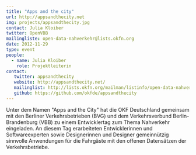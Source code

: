 ```yaml
---
title: "Apps and the city"
url: http://appsandthecity.net
img: projects/appsandthecity.jpg
contact: Julia Kloiber
twitter: OpenVBB
mailingliste: open-data-nahverkehr@lists.okfn.org
date: 2012-11-29
type: event
people:
  - name: Julia Kloiber
    role: Projektleiterin
contact:
   twitter: appsandthecity
   website: http://appsandthecity.net/
   mailinglist: http://lists.okfn.org/mailman/listinfo/open-data-nahverkehr
   github: https://github.com/okfde/appsandthecity
---
```


Unter dem Namen "Apps and the City" hat die OKF Deutschland gemeinsam mit den Berliner Verkehrsbetrieben (BVG) und dem Verkehrsverbund Berlin-Brandenburg (VBB) zu einem Entwicklertag zum Thema Nahverkehr eingeladen. An diesem Tag erarbeiteten Entwicklerinnen und Softwareexperten sowie Designerinnen und Designer gemeinnützig sinnvolle Anwendungen für die Fahrgäste mit den offenen Datensätzen der Verkehrsbetriebe.

